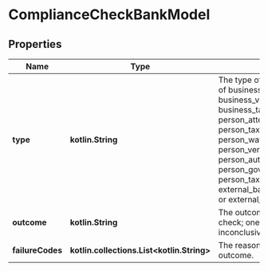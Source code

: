 
# ComplianceCheckBankModel

## Properties
Name | Type | Description | Notes
------------ | ------------- | ------------- | -------------
**type** | **kotlin.String** | The type of compliance check; one of business_watchlists, business_verification, business_tax_id_verification, person_attested, person_tax_id_attested, person_watchlists, person_verification, person_authentication, person_gov_id_verification, person_tax_id_verification, external_bank_account_verification, or external_bank_account_attested. | 
**outcome** | **kotlin.String** | The outcome of the compliance check; one of passed, failed, or inconclusive. |  [optional]
**failureCodes** | **kotlin.collections.List&lt;kotlin.String&gt;** | The reason codes explaining the outcome. |  [optional]



